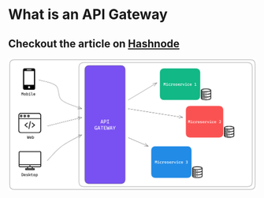 # What is an API Gateway

## Checkout the article on <a href="https://subtle-geek.hashnode.dev/microservices-with-spring-boot-what-is-an-api-gateway">Hashnode<a/>

<img src="img/apigateway.png">